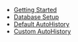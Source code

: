 - [Getting Started](getting-started.md)
- [Database Setup](database-setup.md)
- [Default AutoHistory](default-auto-history.md)
- [Custom AutoHistory](custom-auto-history.md)
